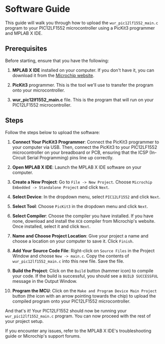 # Software Guide

This guide will walk you through how to upload the `wur_pic12lf1552_main.c` program to your PIC12LF1552 microcontroller using a PicKit3 programmer and MPLAB X IDE.

## Prerequisites 

Before starting, ensure that you have the following:

1. **MPLAB X IDE** installed on your computer. If you don't have it, you can download it from the [Microchip website](https://www.microchip.com/en-us/development-tools-tools-and-software/mplab-x-ide).

2. **PicKit3** programmer. This is the tool we'll use to transfer the program onto your microcontroller.

3. **wur_pic12lf1552_main.c** file. This is the program that will run on your PIC12LF1552 microcontroller.

## Steps 

Follow the steps below to upload the software:

1. **Connect Your PicKit3 Programmer**: Connect the PicKit3 programmer to your computer via USB. Then, connect the PicKit3 to your PIC12LF1552 microcontroller on your breadboard or PCB, ensuring that the ICSP (In-Circuit Serial Programming) pins line up correctly.

2. **Open MPLAB X IDE**: Launch the MPLAB X IDE software on your computer.

3. **Create a New Project**: Go to `File -> New Project`. Choose `Microchip Embedded -> Standalone Project` and click `Next`.

4. **Select Device**: In the dropdown menu, select `PIC12LF1552` and click `Next`.

5. **Select Tool**: Choose `PicKit3` in the dropdown menu and click `Next`.

6. **Select Compiler**: Choose the compiler you have installed. If you have none, download and install the `XC8` compiler from Microchip's website. Once installed, select it and click `Next`.

7. **Name and Choose Project Location**: Give your project a name and choose a location on your computer to save it. Click `Finish`.

8. **Add Your Source Code File**: Right-click on `Source Files` in the Project Window and choose `New -> main.c`. Copy the contents of `wur_pic12lf1552_main.c` into this new file. Save the file.

9. **Build the Project**: Click on the `Build` button (hammer icon) to compile your code. If the build is successful, you should see a `BUILD SUCCESSFUL` message in the Output Window.

10. **Program the MCU**: Click on the `Make and Program Device Main Project` button (the icon with an arrow pointing towards the chip) to upload the compiled program onto your PIC12LF1552 microcontroller.

And that's it! Your PIC12LF1552 should now be running your `wur_pic12lf1552_main.c` program. You can now proceed with the rest of your project setup. 

If you encounter any issues, refer to the MPLAB X IDE's troubleshooting guide or Microchip's support forums.
